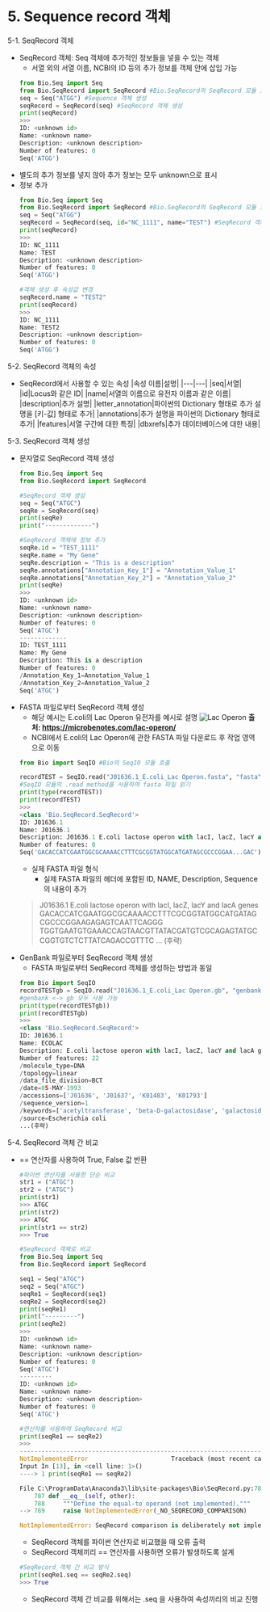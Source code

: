 # 5. Sequence record 객체
5-1. SeqRecord 객체
 - SeqRecord 객체: Seq 객체에 추가적인 정보들을 넣을 수 있는 객체
   - 서열 외의 서열 이름, NCBI의 ID 등의 추가 정보를 객체 안에 삽입 가능
    ```python
    from Bio.Seq import Seq
    from Bio.SeqRecord import SeqRecord #Bio.SeqRecord의 SeqRecord 모듈 호출
    seq = Seq("ATGG") #Sequence 객체 생성
    seqRecord = SeqRecord(seq) #SeqRecord 객체 생성
    print(seqRecord)
    >>>
    ID: <unknown id>
    Name: <unknown name>
    Description: <unknown description>
    Number of features: 0
    Seq('ATGG')
    ```
 - 별도의 추가 정보를 넣지 않아 추가 정보는 모두 unknown으로 표시
 - 정보 추가
    ```python
    from Bio.Seq import Seq
    from Bio.SeqRecord import SeqRecord #Bio.SeqRecord의 SeqRecord 모듈 호출
    seq = Seq("ATGG")
    seqRecord = SeqRecord(seq, id="NC_1111", name="TEST") #SeqRecord 객체 생성 시 id와 이름 추가
    print(seqRecord)
    >>>
    ID: NC_1111
    Name: TEST
    Description: <unknown description>
    Number of features: 0
    Seq('ATGG')

    #객체 생성 후 속성값 변경
    seqRecord.name = "TEST2"
    print(seqRecord)
    >>>
    ID: NC_1111
    Name: TEST2
    Description: <unknown description>
    Number of features: 0
    Seq('ATGG')
    ```

5-2. SeqRecord 객체의 속성
 - SeqRecord에서 사용할 수 있는 속성
    |속성 이름|설명|
    |---|---|
    |seq|서열|
    |id|Locus와 같은 ID|
    |name|서열의 이름으로 유전자 이름과 같은 이름|
    |description|추가 설명|
    |letter_annotation|파이썬의 Dictionary 형태로 추가 설명을 [키-값] 형태로 추가|
    |annotations|추가 설명을 파이썬의 Dictionary 형태로 추가|
    |features|서열 구간에 대한 특징|
    |dbxrefs|추가 데이터베이스에 대한 내용|

5-3. SeqRecord 객체 생성
 - 문자열로 SeqRecord 객체 생성
    ```python
    from Bio.Seq import Seq
    from Bio.SeqRecord import SeqRecord

    #SeqRecord 객체 생성
    seq = Seq("ATGC")
    seqRe = SeqRecord(seq)
    print(seqRe)
    print("-------------")

    #SeqRecord 객체에 정보 추가
    seqRe.id = "TEST_1111"
    seqRe.name = "My Gene"
    seqRe.description = "This is a description"
    seqRe.annotations["Annotation_Key_1"] = "Annotation_Value_1"
    seqRe.annotations["Annotation_Key_2"] = "Annotation_Value_2"
    print(seqRe)
    >>>
    ID: <unknown id>
    Name: <unknown name>
    Description: <unknown description>
    Number of features: 0
    Seq('ATGC')
    -------------
    ID: TEST_1111
    Name: My Gene
    Description: This is a description
    Number of features: 0
    /Annotation_Key_1=Annotation_Value_1
    /Annotation_Key_2=Annotation_Value_2
    Seq('ATGC')
    ```
 - FASTA 파일로부터 SeqRecord 객체 생성
   - 해당 예시는 E.coli의 Lac Operon 유전자를 예시로 설명
   ![Lac Operon](https://microbenotes.com/wp-content/uploads/2018/09/Inducers-and-the-Induction-of-Lac-Operon.jpg)
   **출처: https://microbenotes.com/lac-operon/**
   - NCBI에서 E.coli의 Lac Operon에 관한 FASTA 파일 다운로드 후 작업 영역으로 이동
    ```python
    from Bio import SeqIO #Bio의 SeqIO 모듈 호출

    recordTEST = SeqIO.read("J01636.1_E.coli_Lac Operon.fasta", "fasta")
    #SeqIO 모듈의 .read method를 사용하여 fasta 파일 읽기
    print(type(recordTEST))
    print(recordTEST)
    >>>
    <class 'Bio.SeqRecord.SeqRecord'>
    ID: J01636.1
    Name: J01636.1
    Description: J01636.1 E.coli lactose operon with lacI, lacZ, lacY and lacA genes
    Number of features: 0
    Seq('GACACCATCGAATGGCGCAAAACCTTTCGCGGTATGGCATGATAGCGCCCGGAA...GAC')
    ```
   - 실제 FASTA 파일 형식
     - 실제 FASTA 파일의 헤더에 포함된 ID, NAME, Description, Sequence의 내용이 추가
    >J01636.1 E.coli lactose operon with lacI, lacZ, lacY and lacA genes
    GACACCATCGAATGGCGCAAAACCTTTCGCGGTATGGCATGATAGCGCCCGGAAGAGAGTCAATTCAGGG
    TGGTGAATGTGAAACCAGTAACGTTATACGATGTCGCAGAGTATGCCGGTGTCTCTTATCAGACCGTTTC ... (후략)    
 - GenBank 파일로부터 SeqRecord 객체 생성
   - FASTA 파일로부터 SeqRecord 객체를 생성하는 방법과 동일
    ```python
    from Bio import SeqIO
    recordTESTgb = SeqIO.read("J01636.1_E.coli_Lac Operon.gb", "genbank")
    #genbank <-> gb 모두 사용 가능
    print(type(recordTESTgb))
    print(recordTESTgb)
    >>>
    <class 'Bio.SeqRecord.SeqRecord'>
    ID: J01636.1
    Name: ECOLAC
    Description: E.coli lactose operon with lacI, lacZ, lacY and lacA genes
    Number of features: 22
    /molecule_type=DNA
    /topology=linear
    /data_file_division=BCT
    /date=05-MAY-1993
    /accessions=['J01636', 'J01637', 'K01483', 'K01793']
    /sequence_version=1
    /keywords=['acetyltransferase', 'beta-D-galactosidase', 'galactosidase', 'lac operon', 'lac repressor protein', 'lacA gene', 'lacI gene', 'lacY gene', 'lacZ gene', 'lactose permease', 'mutagenesis', 'palindrome', 'promoter region', 'thiogalactoside acetyltransferase']
    /source=Escherichia coli
    ...(후략)
    ```

5-4. SeqRecord 객체 간 비교
 - == 연산자를 사용하여 True, False 값 반환
    ```python
    #파이썬 연산자를 사용한 단순 비교
    str1 = ("ATGC")
    str2 = ("ATGC")
    print(str1)
    >>> ATGC
    print(str2)
    >>> ATGC
    print(str1 == str2)
    >>> True

    #SeqRecord 객체로 비교
    from Bio.Seq import Seq
    from Bio.SeqRecord import SeqRecord

    seq1 = Seq("ATGC")
    seq2 = Seq("ATGC")
    seqRe1 = SeqRecord(seq1)
    seqRe2 = SeqRecord(seq2)
    print(seqRe1)
    print("---------")
    print(seqRe2)
    >>>
    ID: <unknown id>
    Name: <unknown name>
    Description: <unknown description>
    Number of features: 0
    Seq('ATGC')
    ---------
    ID: <unknown id>
    Name: <unknown name>
    Description: <unknown description>
    Number of features: 0
    Seq('ATGC')

    #연산자를 사용하여 SeqRecord 비교
    print(seqRe1 == seqRe2)
    >>>
    ---------------------------------------------------------------------------
    NotImplementedError                       Traceback (most recent call last)
    Input In [13], in <cell line: 1>()
    ----> 1 print(seqRe1 == seqRe2)

    File C:\ProgramData\Anaconda3\lib\site-packages\Bio\SeqRecord.py:789, in SeqRecord.__eq__(self, other)
        787 def __eq__(self, other):
        788     """Define the equal-to operand (not implemented)."""
    --> 789     raise NotImplementedError(_NO_SEQRECORD_COMPARISON)

    NotImplementedError: SeqRecord comparison is deliberately not implemented. Explicitly compare the attributes of interest.
    ```
   - SeqRecord 객체를 파이썬 연산자로 비교했을 때 오류 출력
   - SeqRecord 객체끼리 == 연산자를 사용하면 오류가 발생하도록 설계
    ```python
    #SeqRecord 객체 간 비교 방식
    print(seqRe1.seq == seqRe2.seq)
    >>> True
    ```
   - SeqRecord 객체 간 비교를 위해서는 .seq 을 사용하여 속성끼리의 비교 진행
